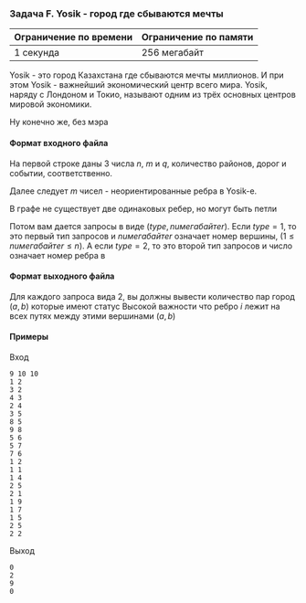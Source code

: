 ### Задача F. Yosik - город где сбываются мечты

| Ограничение по времени | Ограничение по памяти |
| :--------------------- | :-------------------- |
| 1 секунда              | 256 мегабайт          |

Yosik - это город Казахстана где сбываются мечты миллионов. И при этом Yosik - важнейший экономический центр всего мира. Yosik, наряду с Лондоном и Токио, называют одним из трёх основных центров мировой экономики.

Ну конечно же, без мэра

#### Формат входного файла

На первой строке даны 3 числа $n$, $m$ и $q$, количество районов, дорог и событии, соответственно.

Далее следует $m$ чисел - неориентированные ребра в Yosik-e.

В графе не существует две одинаковых ребер, но могут быть петли

Потом вам дается запросы в виде $(type, nu мегабайтer)$. Если $type = 1$, то это первый тип запросов и $nu мегабайтer$ означает номер вершины, $(1 \leq nu мегабайтer \leq n)$. А если $type = 2$, то это второй тип запросов и число означает номер ребра в

#### Формат выходного файла

Для каждого запроса вида 2, вы должны вывести количество пар город $(a, b)$ которые имеют статус Высокой важности что ребро $i$ лежит на всех путях между этими вершинами $(a, b)$

#### Примеры

Вход

```
9 10 10
1 2
3 2
4 3
2 4
3 5
8 5
9 8
5 6
5 7
7 6
1 2
1 1
1 4
2 5
2 1
1 9
1 7
1 5
2 5
2 2
```

Выход

```
0
2
9
0
```
